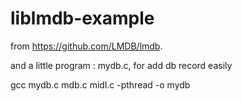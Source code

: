 # liblmdb-example

from https://github.com/LMDB/lmdb.

and a little program : mydb.c, for add db record easily

gcc mydb.c mdb.c midl.c -pthread -o mydb
